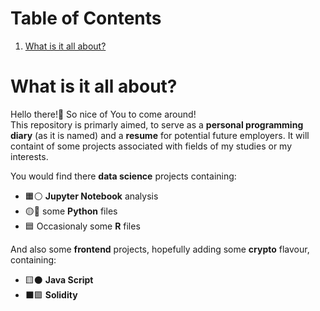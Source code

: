 # Table of Contents
1. [What is it all about?](#intro)

# What is it all about?
Hello there!:wave: So nice of You to come around!  
This repository is primarly aimed, to serve as a **personal programming diary** (as it is named) and a **resume** for potential future employers. It will containt of some projects associated with fields of my studies or my interests.    

You would find there **data science** projects containing:  
* :orange_square::white_circle: **Jupyter Notebook** analysis  
* :yellow_circle::large_blue_circle: some **Python** files  
* :blue_square: Occasionaly some **R** files  

And also some **frontend** projects, hopefully adding some **crypto** flavour, containing:
* :yellow_square::black_circle: **Java Script**
* :black_large_square::purple_square: **Solidity**

